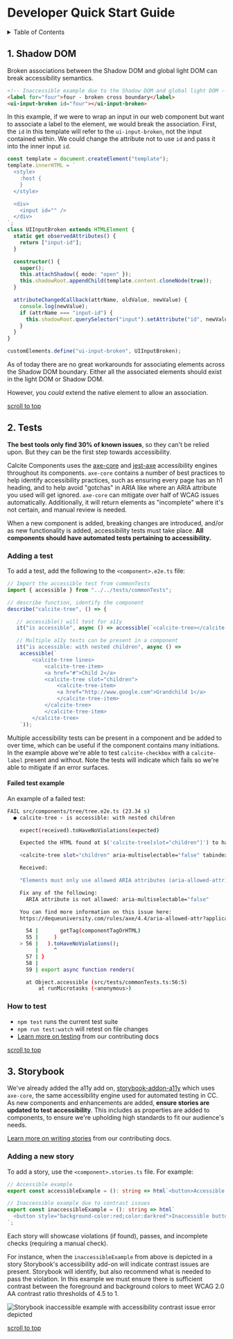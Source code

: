 # Developer Quick Start Guide

<details>
    <summary>Table of Contents</summary>

- [Developer Quick Start Guide](#developer-quick-start-guide)
  - [1. Shadow DOM](#1-shadow-dom)
  - [2. Tests](#2-tests)
    - [Adding a test](#adding-a-test)
      - [Failed test example](#failed-test-example)
    - [How to test](#how-to-test)
  - [3. Storybook](#3-storybook)
    - [Adding a new story](#adding-a-new-story)

</details>

## 1. Shadow DOM

Broken associations between the Shadow DOM and global light DOM can break accessibility semantics.

```html
<!-- Inaccessible example due to the Shadow DOM and global light DOM -->
<label for="four">four - broken cross boundary</label>
<ui-input-broken id="four"></ui-input-broken>
```

In this example, if we were to wrap an input in our web component but want to associate a label to the element, we would break the association. First, the `id` in this template will refer to the `ui-input-broken`, not the input contained within. We could change the attribute not to use `id` and pass it into the inner input `id`.

```ts
const template = document.createElement("template");
template.innerHTML = `
  <style>
    :host {
    }
  </style>

  <div>
    <input id="" />
  </div>
`;
class UIInputBroken extends HTMLElement {
  static get observedAttributes() {
    return ["input-id"];
  }

  constructor() {
    super();
    this.attachShadow({ mode: "open" });
    this.shadowRoot.appendChild(template.content.cloneNode(true));
  }

  attributeChangedCallback(attrName, oldValue, newValue) {
    console.log(newValue);
    if (attrName === "input-id") {
      this.shadowRoot.querySelector("input").setAttribute("id", newValue);
    }
  }
}

customElements.define("ui-input-broken", UIInputBroken);
```

As of today there are no great workarounds for associating elements across the Shadow DOM boundary. Either all the associated elements should exist in the light DOM or Shadow DOM.

However, you _could_ extend the native element to allow an association.

[scroll to top](#developer-quick-start-guide)

## 2. Tests

**The best tools only find 30% of known issues**, so they can't be relied upon. But they can be the first step towards accessibility.

Calcite Components uses the [axe-core](https://github.com/dequelabs/axe-core) and [jest-axe](https://github.com/nickcolley/jest-axe) accessibility engines throughout its components. `axe-core` contains a number of best practices to help identify accessibility practices, such as ensuring every page has an h1 heading, and to help avoid "gotchas" in ARIA like where an ARIA attribute you used will get ignored. `axe-core` can mitigate over half of WCAG issues automatically. Additionally, it will return elements as "incomplete" where it's not certain, and manual review is needed.

When a new component is added, breaking changes are introduced, and/or as new functionality is added, accessibility tests must take place. **All components should have automated tests pertaining to accessibility.**

### Adding a test

To add a test, add the following to the `<component>.e2e.ts` file:

```ts
// Import the accessible test from commonTests
import { accessible } from "../../tests/commonTests";

// describe function, identify the component
describe("calcite-tree", () => {

   // accessible() will test for a11y
   it("is accessible", async () => accessible(`<calcite-tree></calcite-tree>`));

   // Multiple a11y tests can be present in a component
   it("is accessible: with nested children", async () =>
    accessible(`
        <calcite-tree lines>
            <calcite-tree-item>
            <a href="#">Child 2</a>
            <calcite-tree slot="children">
                <calcite-tree-item>
                <a href="http://www.google.com">Grandchild 1</a>
                </calcite-tree-item>
            </calcite-tree>
            </calcite-tree-item>
        </calcite-tree>
    `));
```

Multiple accessibility tests can be present in a component and be added to over time, which can be useful if the component contains many initiations. In the example above we're able to test `calcite-checkbox` with a `calcite-label` present and without. Note the tests will indicate which fails so we're able to mitigate if an error surfaces.

#### Failed test example

An example of a failed test:

```sh
FAIL src/components/tree/tree.e2e.ts (23.34 s)
  ● calcite-tree › is accessible: with nested children

    expect(received).toHaveNoViolations(expected)

    Expected the HTML found at $('calcite-tree[slot="children"]') to have no violations:

    <calcite-tree slot="children" aria-multiselectable="false" tabindex="-1" lines="" child="" scale="m" selection-mode="single" calcite-hydrated="">

    Received:

    "Elements must only use allowed ARIA attributes (aria-allowed-attr)"

    Fix any of the following:
      ARIA attribute is not allowed: aria-multiselectable="false"

    You can find more information on this issue here:
    https://dequeuniversity.com/rules/axe/4.4/aria-allowed-attr?application=axeAPI

      54 |       getTag(componentTagOrHTML)
      55 |     )
    > 56 |   ).toHaveNoViolations();
         |     ^
      57 | }
      58 |
      59 | export async function renders(

      at Object.accessible (src/tests/commonTests.ts:56:5)
          at runMicrotasks (<anonymous>)
```

### How to test

- `npm test` runs the current test suite
- `npm run test:watch` will retest on file changes
- [Learn more on testing](https://github.com/Esri/calcite-design-system/blob/main/CONTRIBUTING.md#running-the-tests) from our contributing docs

[scroll to top](#developer-quick-start-guide)

## 3. Storybook

We've already added the a11y add on, [storybook-addon-a11y](https://storybook.js.org/addons/@storybook/addon-a11y) which uses `axe-core`, the same accessibility engine used for automated testing in CC. As new components and enhancements are added, **ensure stories are updated to test accessibility**. This includes as properties are added to components, to ensure we're upholding high standards to fit our audience's needs.

[Learn more on writing stories](https://github.com/Esri/calcite-design-system/blob/main/CONTRIBUTING.md#writing-stories) from our contributing docs.

### Adding a new story

To add a story, use the `<component>.stories.ts` file. For example:

```ts
// Accessible example
export const accessibleExample = (): string => html`<button>Accessible button</button>`;

// Inaccessible example due to contrast issues
export const inaccessibleExample = (): string => html`
  <button style="background-color:red;color:darkred">Inaccessible button</button>
`;
```

Each story will showcase violations (if found), passes, and incomplete checks (requiring a manual check).

For instance, when the `inaccessibleExample` from above is depicted in a story Storybook's accessibility add-on will indicate contrast issues are present. Storybook will identify, but also recommend what is needed to pass the violation. In this example we must ensure there is sufficient contrast between the foreground and background colors to meet WCAG 2.0 AA contrast ratio thresholds of 4.5 to 1.

![Storybook inaccessible example with accessibility contrast issue error depicted](https://user-images.githubusercontent.com/5023024/165529845-bbcbb139-f642-49d4-80a7-e8916e808278.png)

[scroll to top](#developer-quick-start-guide)
